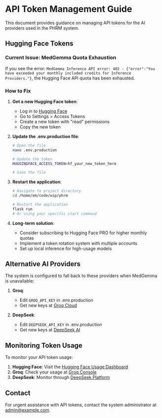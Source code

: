 # API Token Management Guide

This document provides guidance on managing API tokens for the AI providers used in the PHRM system.

## Hugging Face Tokens

### Current Issue: MedGemma Quota Exhaustion

If you see the error: `MedGemma Inference API error: 402 - {"error":"You have exceeded your monthly included credits for Inference Providers."}`, the Hugging Face API quota has been exhausted.

### How to Fix

1. **Get a new Hugging Face token**:
   - Log in to [Hugging Face](https://huggingface.co)
   - Go to Settings > Access Tokens
   - Create a new token with "read" permissions
   - Copy the new token

2. **Update the .env.production file**:
   ```bash
   # Open the file
   nano .env.production

   # Update the token
   HUGGINGFACE_ACCESS_TOKEN=hf_your_new_token_here

   # Save the file
   ```

3. **Restart the application**:
   ```bash
   # Navigate to project directory
   cd /home/em/code/wip/phrm

   # Restart the application
   flask run
   # Or using your specific start command
   ```

4. **Long-term solution**:
   - Consider subscribing to Hugging Face PRO for higher monthly quotas
   - Implement a token rotation system with multiple accounts
   - Set up local inference for high-usage models

## Alternative AI Providers

The system is configured to fall back to these providers when MedGemma is unavailable:

1. **Groq**:
   - Edit `GROQ_API_KEY` in .env.production
   - Get new keys at [Groq Cloud](https://console.groq.com/)

2. **DeepSeek**:
   - Edit `DEEPSEEK_API_KEY` in .env.production
   - Get new keys at [DeepSeek AI](https://platform.deepseek.com/)

## Monitoring Token Usage

To monitor your API token usage:

1. **Hugging Face**: Visit the [Hugging Face Usage Dashboard](https://huggingface.co/settings/usage)
2. **Groq**: Check your usage at [Groq Console](https://console.groq.com/usage)
3. **DeepSeek**: Monitor through [DeepSeek Platform](https://platform.deepseek.com/usage)

## Contact

For urgent assistance with API tokens, contact the system administrator at admin@example.com.

